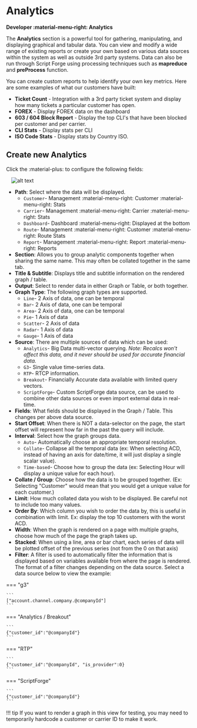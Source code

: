 # Analytics
**Developer :material-menu-right: Analytics**

The **Analytics** section is a powerful tool for gathering, manipulating, and displaying graphical and tabular data. You can view and modify a wide range of existing reports or create your own based on various data sources within the system as well as outside 3rd party systems. Data can also be run through Script Forge using processing techniques such as **mapreduce** and **preProcess** function. 

You can create custom reports to help identify your own key metrics. Here are some examples of what our customers have built:

* **Ticket Count** - Integration with a 3rd party ticket system and display how many tickets a particular customer has open.
* **FOREX** - Display FOREX data on the dashboard
* **603 / 604 Block Report** - Display the top CLI's that have been blocked per customer and per carrier.
* **CLI Stats** - Display stats per CLI
* **ISO Code Stats** - Display stats by Country ISO.

## Create new Analytics
Click the :material-plus: to configure the following fields:

&emsp;![alt text][analytics]

+ **Path**: Select where the data will be displayed.
    + `Customer`- Management :material-menu-right: Customer :material-menu-right: Stats
    + `Carrier`- Management :material-menu-right: Carrier :material-menu-right: Stats
    + `Dashboard`- Dashboard :material-menu-right: Displayed at the bottom
    + `Route`- Management :material-menu-right: Customer :material-menu-right: Route Stats
    + `Report`- Management :material-menu-right: Report :material-menu-right: Reports
+ **Section**: Allows you to group analytic components together when sharing the same name. This may often be collated together in the same tab.
+ **Title & Subtitle**: Displays title and subtitle information on the rendered graph / table.
+ **Output**: Select to render data in either Graph or Table, or both together.
+ **Graph Type**: The following graph types are supported.
    + `Line`- 2 Axis of data, one can be temporal
    + `Bar`- 2 Axis of data, one can be temporal
    + `Area`- 2 Axis of data, one can be temporal
    + `Pie`- 1 Axis of data
    + `Scatter`- 2 Axis of data
    + `Radar`- 1 Axis of data
    + `Gauge`- 1 Axis of data
+ **Source**: There are multiple sources of data which can be used:
    + `Analytics`- Big Data multi-vector querying. *Note: Recalcs won't affect this data, and it never should be used for accurate financial data.*
    + `G3`- Single value time-series data.
    + `RTP`- RTCP information.
    + `Breakout`- Financially Accurate data available with limited query vectors.
    + `ScriptForge`- Custom ScriptForge data source, can be used to combine other data sources or even import external data in real-time.
+ **Fields**: What fields should be displayed in the Graph / Table. This changes per above data source.
+ **Start Offset**: When there is NOT a data-selector on the page, the start offset will represent how far in the past the query will include.
+ **Interval**: Select how the graph groups data. 
    + `Auto`- Automatically choose an appropriate temporal resolution.
    + `Collate`- Collapse all the temporal data (ex: When selecting ACD, instead of having an axis for date/time, it will just display a single scalar value).
    + `Time-based`- Choose how to group the data (ex: Selecting Hour will display a unique value for each hour).
+ **Collate / Group**: Choose how the data is to be grouped together. (Ex: Selecting "Customer" would mean that you would get a unique value for each customer.)
+ **Limit**: How much collated data you wish to be displayed. Be careful not to include too many values.
+ **Order By**: Which column you wish to order the data by, this is useful in combination with limit. Ex: display the top 10 customers with the worst ACD.
+ **Width**: When the graph is rendered on a page with multiple graphs, choose how much of the page the graph takes up.
+ **Stacked**: When using a line, area or bar chart, each series of data will be plotted offset of the previous series (not from the 0 on that axis)
+ **Filter**: A filter is used to automatically filter the information that is displayed based on variables available from where the page is rendered. The format of a filter changes depending on the data source. Select a data source below to view the example:



=== "g3"

    ```
    ["account.channel.company.@companyId"]
    ```
	
=== "Analytics / Breakout"

    ```
	{"customer_id":"@companyId"}
    ```
	
=== "RTP"

    ```
	{"customer_id":"@companyId", "is_provider":0}
    ```

=== "ScriptForge"

    ```
	{"customer_id":"@companyId"}
    ```

!!! tip
	If you want to render a graph in this view for testing, you may need to temporarily hardcode a customer or carrier ID to make it work.


[analytics]: /developers/img/analytics.png "Analytics"
